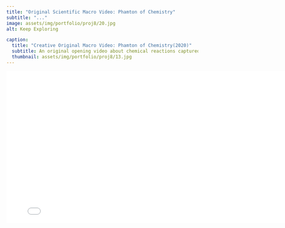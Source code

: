 ```yaml
---
title: "Original Scientific Macro Video: Phamton of Chemistry"
subtitle: "..."
image: assets/img/portfolio/proj8/20.jpg
alt: Keep Exploring

caption:
  title: "Creative Original Macro Video: Phamton of Chemistry(2020)"
  subtitle: An original opening video about chemical reactions captured by macro lens.
  thumbnail: assets/img/portfolio/proj8/13.jpg
---
```

<iframe height="400" width="800" src="//player.bilibili.com/player.html?aid=327640822&bvid=BV15A411h7NX&cid=174135224&page=1" scrolling="no" border="0" frameborder="no" framespacing="0" allowfullscreen="true"> </iframe>

